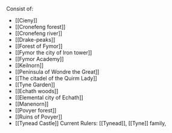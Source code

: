 Consist of: 
- [[Cieny]]
- [[Cronefeng forest]]
- [[Cronefeng river]]
- [[Drake-peaks]]
- [[Forest of Fymor]]
- [[Fymor the city of Iron tower]]
- [[Fymor Academy]]
- [[Keilnorn]]
- [[Peninsula of Wondre the Great]]
- [[The citadel of the Quirm Lady]]
- [[Tyne Garden]]
- [[Echath woods]]
- [[Elemental city of Echath]]
- [[Manenorn]]
- [[Povyer forest]]
- [[Ruins of Povyer]]
- [[Tynead Castle]]
Current Rulers: [[Tynead]], [[Tyne]] family, 